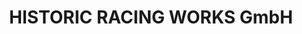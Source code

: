 ---
title: "HISTORIC RACING WORKS GmbH"
url: /berlin/historic-racing-works-gmbh/
shop: Autowerkstatt
---